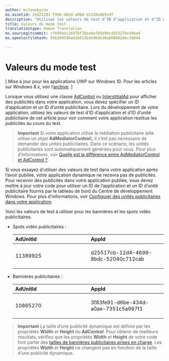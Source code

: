 ```yaml
---
author: mcleanbyron
ms.assetid: 2ed21281-f996-402d-a968-d1320a4691df
description: "Utilisez les valeurs de test d’ID d’application et d’ID d’unité publicitaire pour voir comment votre application restitue les publicités au cours du test."
title: Valeurs du mode test
translationtype: Human Translation
ms.sourcegitcommit: cf695b5c20378f7bbadafb5b98cdd3327bcb0be6
ms.openlocfilehash: 93b20954ba82b613bde96db30a000902dec3b844

---
```


# Valeurs du mode test


\[ Mise à jour pour les applications UWP sur Windows 10. Pour les articles sur Windows 8.x, voir l’[archive](http://go.microsoft.com/fwlink/p/?linkid=619132). \]

Lorsque vous utilisez une classe [AdControl](https://msdn.microsoft.com/library/windows/apps/microsoft.advertising.winrt.ui.adcontrol.aspx) ou [InterstitialAd](https://msdn.microsoft.com/library/windows/apps/microsoft.advertising.winrt.ui.interstitialad.aspx) pour afficher des publicités dans votre application, vous devez spécifier un ID d’application et un ID d’unité publicitaire. Lors du développement de votre application, utilisez les valeurs de test d’ID d’application et d’ID d’unité publicitaire de cet article pour voir comment votre application restitue les publicités au cours du test.

> **Important** Si votre application utilise la médiation publicitaire (elle utilise un objet **AdMediatorControl**), il n’est pas nécessaire de demander des unités publicitaires. Dans ce scénario, les unités publicitaires sont automatiquement générées pour vous. Pour plus d’informations, voir [Quelle est la différence entre AdMediatorControl et AdControl ?](what-is-the-difference-admediatorcontrol-or-adcontrol.md).

Si vous essayez d’utiliser des valeurs de test dans votre application après l’avoir publiée, votre application dynamique ne recevra pas de publicités. Pour recevoir des publicités dans votre application publiée, vous devez mettre à jour votre code pour utiliser un ID de l’application et un ID d’unité publicitaire fournis par le tableau de bord du Centre de développement Windows. Pour plus d’informations, voir [Configurer des unités publicitaires dans votre application](set-up-ad-units-in-your-app.md).
 

Voici les valeurs de test à utiliser pour les bannières et les spots vidéo publicitaires.

* Spots vidéo publicitaires :

    <table>
    <colgroup>
    <col width="50%" />
    <col width="50%" />
    </colgroup>
    <thead>
    <tr class="header">
    <th align="left">AdUnitId</th>
    <th align="left">AppId</th>
    </tr>
    </thead>
    <tbody>
    <tr class="odd">
    <td align="left"><p>11389925</p></td>
    <td align="left"><p>d25517cb-12d4-4699-8bdc-52040c712cab</p></td>
    </tr>
    </tbody>
    </table>

     
* Bannières publicitaires :

    <table>
    <colgroup>
    <col width="50%" />
    <col width="50%" />
    </colgroup>
    <thead>
    <tr class="header">
    <th align="left">AdUnitId</th>
    <th align="left">AppId</th>
    </tr>
    </thead>
    <tbody>
    <tr class="odd">
    <td align="left"><p>10865270</p></td>
    <td align="left"><p>3f83fe91-d6be-434d-a0ae-7351c5a997f1</p></td>
    </tr>
    </tbody>
    </table>


> **Important** La taille d’une publicité dynamique est définie par les propriétés **Width** et **Height** du **AdControl**. Pour obtenir de meilleurs résultats, vérifiez que les propriétés **Width** et **Height** de votre code font partie des [tailles de bannières publicitaires prises en charge](supported-ad-sizes-for-banner-ads.md). Les propriétés **Width** et **Height** ne changent pas en fonction de la taille d’une publicité dynamique.



 

 



<!--HONumber=Jun16_HO4-->


